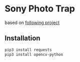 # Sony Photo Trap 

based on [following project](https://github.com/Staacks/there.oughta.be/tree/master/photo-trap)


## Installation 

```bash
pip3 install requests
pip3 install opencv-python
```